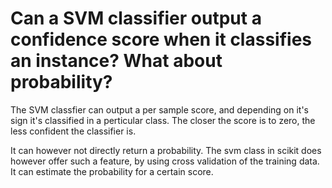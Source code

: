 # Can a SVM classifier output a confidence score when it classifies an instance? What about probability?

The SVM classfier can output a per sample score, and depending on it's sign it's classified in a perticular class. The closer the score is to zero, the less confident the classifier is.

It can however not directly return a probability. The svm class in scikit does however offer such a feature, by using cross validation of the training data. It can estimate the probability for a certain score.
